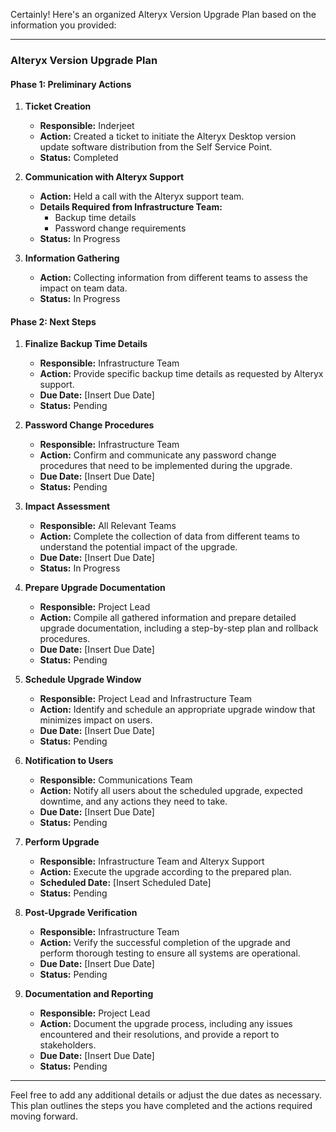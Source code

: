 Certainly! Here's an organized Alteryx Version Upgrade Plan based on the information you provided:

---

### Alteryx Version Upgrade Plan

#### Phase 1: Preliminary Actions

1. **Ticket Creation**
   - **Responsible:** Inderjeet
   - **Action:** Created a ticket to initiate the Alteryx Desktop version update software distribution from the Self Service Point.
   - **Status:** Completed

2. **Communication with Alteryx Support**
   - **Action:** Held a call with the Alteryx support team.
   - **Details Required from Infrastructure Team:**
     - Backup time details
     - Password change requirements
   - **Status:** In Progress

3. **Information Gathering**
   - **Action:** Collecting information from different teams to assess the impact on team data.
   - **Status:** In Progress

#### Phase 2: Next Steps

1. **Finalize Backup Time Details**
   - **Responsible:** Infrastructure Team
   - **Action:** Provide specific backup time details as requested by Alteryx support.
   - **Due Date:** [Insert Due Date]
   - **Status:** Pending

2. **Password Change Procedures**
   - **Responsible:** Infrastructure Team
   - **Action:** Confirm and communicate any password change procedures that need to be implemented during the upgrade.
   - **Due Date:** [Insert Due Date]
   - **Status:** Pending

3. **Impact Assessment**
   - **Responsible:** All Relevant Teams
   - **Action:** Complete the collection of data from different teams to understand the potential impact of the upgrade.
   - **Due Date:** [Insert Due Date]
   - **Status:** In Progress

4. **Prepare Upgrade Documentation**
   - **Responsible:** Project Lead
   - **Action:** Compile all gathered information and prepare detailed upgrade documentation, including a step-by-step plan and rollback procedures.
   - **Due Date:** [Insert Due Date]
   - **Status:** Pending

5. **Schedule Upgrade Window**
   - **Responsible:** Project Lead and Infrastructure Team
   - **Action:** Identify and schedule an appropriate upgrade window that minimizes impact on users.
   - **Due Date:** [Insert Due Date]
   - **Status:** Pending

6. **Notification to Users**
   - **Responsible:** Communications Team
   - **Action:** Notify all users about the scheduled upgrade, expected downtime, and any actions they need to take.
   - **Due Date:** [Insert Due Date]
   - **Status:** Pending

7. **Perform Upgrade**
   - **Responsible:** Infrastructure Team and Alteryx Support
   - **Action:** Execute the upgrade according to the prepared plan.
   - **Scheduled Date:** [Insert Scheduled Date]
   - **Status:** Pending

8. **Post-Upgrade Verification**
   - **Responsible:** Infrastructure Team
   - **Action:** Verify the successful completion of the upgrade and perform thorough testing to ensure all systems are operational.
   - **Due Date:** [Insert Due Date]
   - **Status:** Pending

9. **Documentation and Reporting**
   - **Responsible:** Project Lead
   - **Action:** Document the upgrade process, including any issues encountered and their resolutions, and provide a report to stakeholders.
   - **Due Date:** [Insert Due Date]
   - **Status:** Pending

---

Feel free to add any additional details or adjust the due dates as necessary. This plan outlines the steps you have completed and the actions required moving forward.
